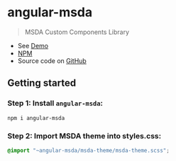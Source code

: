 # angular-msda
>MSDA Custom Components Library

* See [Demo](https://mikheil-a.github.io/angular2-msda)
* [NPM](https://www.npmjs.com/package/angular-msda)
* Source code on [GitHub](https://github.com/Mikheil-A/angular2-msda)

## Getting started

### Step 1: Install `angular-msda`:
```shell
npm i angular-msda
```

### Step 2: Import MSDA theme into styles.css:
```css
@import "~angular-msda/msda-theme/msda-theme.scss";
```
